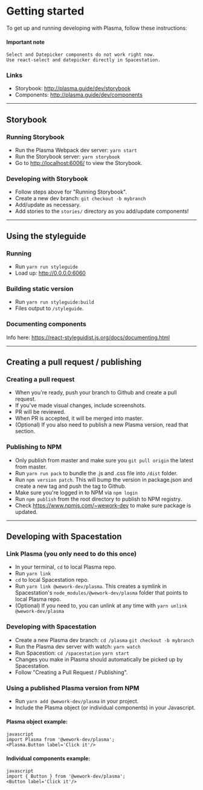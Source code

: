 # Getting started

To get up and running developing with Plasma, follow these instructions:

#### Important note

````
Select and Datepicker components do not work right now.
Use react-select and datepicker directly in Spacestation.
````

### Links

* Storybook: http://plasma.guide/dev/storybook
* Components: http://plasma.guide/dev/components

---

## Storybook

### Running Storybook

* Run the Plasma Webpack dev server: `yarn start`
* Run the Storybook server: `yarn storybook`
* Go to [http://localhost:6006/](http://localhost:6006/) to view the Storybook.

### Developing with Storybook

* Follow steps above for "Running Storybook".
* Create a new dev branch: `git checkout -b mybranch`
* Add/update as necessary.
* Add stories to the `stories/` directory as you add/update components!

---

## Using the styleguide

### Running

* Run `yarn run styleguide`
* Load up: http://0.0.0.0:6060

### Building static version

* Run `yarn run styleguide:build`
* Files output to `/styleguide`.

### Documenting components

Info here: https://react-styleguidist.js.org/docs/documenting.html

---

## Creating a pull request / publishing

### Creating a pull request

* When you're ready, push your  branch to Github and create a pull request.
* If you've made visual changes, include screenshots.
* PR will be reviewed.
* When PR is accepted, it will be merged into master.
* (Optional) If you also need to publish a new Plasma version, read that section.

### Publishing to NPM

* Only publish from master and make sure you `git pull origin` the latest from master.
* Run `yarn run pack` to bundle the .js and .css file into `/dist` folder.
* Run `npm version patch`. This will bump the version in package.json and create a new tag and push the tag to Github.
* Make sure you're logged in to NPM via `npm login`
* Run `npm publish` from the root directory to publish to NPM registry.
* Check https://www.npmjs.com/~wework-dev to make sure package is updated.

---

## Developing with Spacestation

### Link Plasma (you only need to do this once)

* In your terminal, `cd` to local Plasma repo.
* Run `yarn link`
* `cd` to local Spacestation repo.
* Run `yarn link @wework-dev/plasma`. This creates a symlink in Spacestation's `node_modules/@wework-dev/plasma` folder that points to local Plasma repo.
* (Optional) If you need to, you can unlink at any time with `yarn unlink @wework-dev/plasma`

### Developing with Spacestation

* Create a new Plasma dev branch: `cd /plasma` `git checkout -b mybranch`
* Run the Plasma dev server with watch: `yarn watch`
* Run Spacestion: `cd /spacestation` `yarn start`
* Changes you make in Plasma should automatically be picked up by Spacestation.
* Follow "Creating a Pull Request / Publishing".

### Using a published Plasma version from NPM

* Run `yarn add @wework-dev/plasma` in your project.
* Include the Plasma object (or individual components) in your Javascript.

#### Plasma object example:

```
javascript
import Plasma from '@wework-dev/plasma';
<Plasma.Button label='Click it'/>
```
#### Individual components example:

```
javascript
import { Button } from '@wework-dev/plasma';
<Button label='Click it'/>
```
